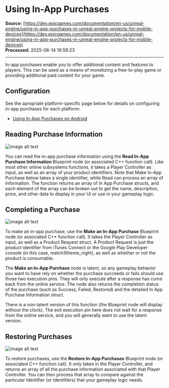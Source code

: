 # Using In-App Purchases

**Source:** [https://dev.epicgames.com/documentation/en-us/unreal-engine/using-in-app-purchases-in-unreal-engine-projects-for-mobile-devices](https://dev.epicgames.com/documentation/en-us/unreal-engine/using-in-app-purchases-in-unreal-engine-projects-for-mobile-devices)  
**Processed:** 2025-06-14 16:59:23

---

In-app purchases enable you to offer additional content and features to players. This can be used as a means of monetizing a free-to-play game or providing additional paid content for your game.

## Configuration

See the apropriate platform-specific page below for details on configuring in-app purchases for each platform:

-   [Using In-App Purchases on Android](/documentation/en-us/unreal-engine/how-to-use-in-app-purchases-in-unreal-engine-projects-on-android)

## Reading Purchase Information

![image alt text](https://d1iv7db44yhgxn.cloudfront.net/documentation/images/e5a9e2f0-87fa-4f22-9c57-bc28ffc81abd/image_3.png)

You can read the in-app purchase information using the **Read In-App Purchase Information** Blueprint node (or associated C++ function call). Like most other online subsystems functions, it takes a Player Controller as input, as well as an array of your product identifiers. Note that Make In-App Purchase below takes a single identifier, while Read can process an array of information. The function returns an array of In App Purchase structs, and each element of the array can be broken out to get the name, description, price, and other data to display in your UI or use in your gameplay logic.

## Completing a Purchase

![image alt text](https://d1iv7db44yhgxn.cloudfront.net/documentation/images/7ef98ff4-6261-4f11-ba1c-e6f8cd0b9505/image_4.png)

To make an in-app purchase, use the **Make an In-App Purchase** Blueprint node (or associated C++ function call). It takes the Player Controller as input, as well as a Product Request struct. A Product Request is just the product identifier from iTunes Connect or the Google Play Developer console (in this case, match3theme\_night), as well as whether or not the product is consumable.

The **Make an In-App Purchase** node is latent, so any gameplay behavior you want to have rely on whether the purchase succeeds or fails should use those two execution pins. They will only execute after a response has come back from the online service. The node also returns the completion status of the purchase (such as Success, Failed, Restored) and the detailed In App Purchase Information struct.

There is a non-latent version of this function (the Blueprint node will display without the clock). The exit execution pin here does not wait for a response from the online service, and you will generally want to use the latent version.

## Restoring Purchases

![image alt text](https://d1iv7db44yhgxn.cloudfront.net/documentation/images/e734fff5-8605-44f4-9b09-efe7be05d310/image_5.png)

To restore purchases, use the **Restore In-App Purchases** Blueprint node (or associated C++ function call). It only takes in the Player Controller, and returns an array of all the purchase information associated with that Player Controller. You can then process that array to compare against the particular Identifier (or Identifiers) that your gameplay logic needs.